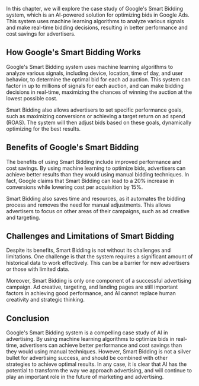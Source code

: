 

In this chapter, we will explore the case study of Google's Smart Bidding system, which is an AI-powered solution for optimizing bids in Google Ads. This system uses machine learning algorithms to analyze various signals and make real-time bidding decisions, resulting in better performance and cost savings for advertisers.

How Google's Smart Bidding Works
--------------------------------

Google's Smart Bidding system uses machine learning algorithms to analyze various signals, including device, location, time of day, and user behavior, to determine the optimal bid for each ad auction. This system can factor in up to millions of signals for each auction, and can make bidding decisions in real-time, maximizing the chances of winning the auction at the lowest possible cost.

Smart Bidding also allows advertisers to set specific performance goals, such as maximizing conversions or achieving a target return on ad spend (ROAS). The system will then adjust bids based on these goals, dynamically optimizing for the best results.

Benefits of Google's Smart Bidding
----------------------------------

The benefits of using Smart Bidding include improved performance and cost savings. By using machine learning to optimize bids, advertisers can achieve better results than they would using manual bidding techniques. In fact, Google claims that Smart Bidding can lead to a 20% increase in conversions while lowering cost per acquisition by 15%.

Smart Bidding also saves time and resources, as it automates the bidding process and removes the need for manual adjustments. This allows advertisers to focus on other areas of their campaigns, such as ad creative and targeting.

Challenges and Limitations of Smart Bidding
-------------------------------------------

Despite its benefits, Smart Bidding is not without its challenges and limitations. One challenge is that the system requires a significant amount of historical data to work effectively. This can be a barrier for new advertisers or those with limited data.

Moreover, Smart Bidding is only one component of a successful advertising campaign. Ad creative, targeting, and landing pages are still important factors in achieving good performance, and AI cannot replace human creativity and strategic thinking.

Conclusion
----------

Google's Smart Bidding system is a compelling case study of AI in advertising. By using machine learning algorithms to optimize bids in real-time, advertisers can achieve better performance and cost savings than they would using manual techniques. However, Smart Bidding is not a silver bullet for advertising success, and should be combined with other strategies to achieve optimal results. In any case, it is clear that AI has the potential to transform the way we approach advertising, and will continue to play an important role in the future of marketing and advertising.

